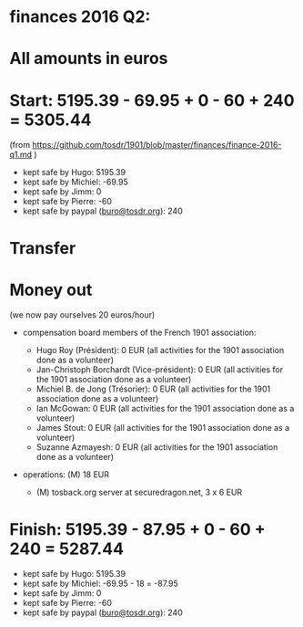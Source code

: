 # finances 2016 Q2:

# All amounts in euros

# Start: 5195.39 - 69.95 + 0 - 60 + 240 = 5305.44
(from https://github.com/tosdr/1901/blob/master/finances/finance-2016-q1.md )

* kept safe by Hugo: 5195.39
* kept safe by Michiel: -69.95
* kept safe by Jimm: 0
* kept safe by Pierre: -60
* kept safe by paypal (buro@tosdr.org): 240

# Transfer

# Money out

(we now pay ourselves 20 euros/hour)

* compensation board members of the French 1901 association:
   * Hugo Roy (Président):			0 EUR (all activities for the 1901 association done as a volunteer)
   * Jan-Christoph Borchardt (Vice-président):	0 EUR (all activities for the 1901 association done as a volunteer)
   * Michiel B. de Jong (Trésorier):		0 EUR (all activities for the 1901 association done as a volunteer)
   * Ian McGowan:				0 EUR (all activities for the 1901 association done as a volunteer)
   * James Stout:				0 EUR (all activities for the 1901 association done as a volunteer)
   * Suzanne Azmayesh:				0 EUR (all activities for the 1901 association done as a volunteer)

* operations: (M) 18 EUR
    * (M) tosback.org server at securedragon.net, 3 x 6 EUR

# Finish: 5195.39 - 87.95 + 0 - 60 + 240 = 5287.44

* kept safe by Hugo: 5195.39
* kept safe by Michiel: -69.95 - 18 = -87.95
* kept safe by Jimm: 0
* kept safe by Pierre: -60
* kept safe by paypal (buro@tosdr.org): 240
